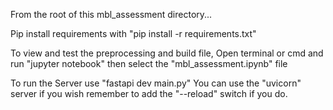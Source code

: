 From the root of this mbl_assessment directory...

Pip install requirements with "pip install -r requirements.txt"

To view and test the preprocessing and build file, Open terminal or cmd and run "jupyter notebook"
then select the "mbl_assessment.ipynb" file

To run the Server use "fastapi dev main.py" You can use the "uvicorn" server if you wish remember to add the "--reload" switch if you do.